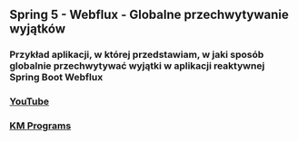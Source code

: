 ## Spring 5 - Webflux - Globalne przechwytywanie wyjątków

### Przykład aplikacji, w której przedstawiam, w jaki sposób globalnie przechwytywać wyjątki w aplikacji reaktywnej Spring Boot Webflux

### [YouTube](https://www.youtube.com/watch?v=48dLP_ciP0s&list=PLCXqHvi_kahzUsEZ4O6wNaFLTpRc8YBRj&index=5)
### [KM Programs](https://km-programs.pl/)
